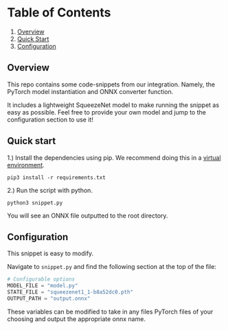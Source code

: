 # Table of Contents
1. [Overview](#overview)
2. [Quick Start](#quickstart)
3. [Configuration](#configuration)


<a name="overview"></a>
## Overview

This repo contains some code-snippets from our integration. Namely, the PyTorch model instantiation and ONNX converter function.

It includes a lightweight SqueezeNet model to make running the snippet as easy as possible. Feel free to provide your own model and 
jump to the configuration section to use it!


<a name="quickstart"></a>
## Quick start

1.) Install the dependencies using pip. We recommend doing this in a [virtual environment](https://docs.python.org/3/tutorial/venv.html#creating-virtual-environments).

```shell
pip3 install -r requirements.txt
```

2.) Run the script with python.

```shell
python3 snippet.py
```

You will see an ONNX file outputted to the root directory.


<a name="configuration"></a>
## Configuration

This snippet is easy to modify. 

Navigate to `snippet.py` and find the following section at the top of the file:

```python
# Configurable options
MODEL_FILE = "model.py"
STATE_FILE = "squeezenet1_1-b8a52dc0.pth"
OUTPUT_PATH = "output.onnx"
```

These variables can be modified to take in any files PyTorch files of your choosing and output the appropriate onnx name. 